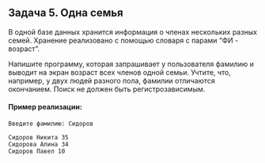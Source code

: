 ## Задача 5. Одна семья
В одной базе данных хранится информация о членах нескольких разных семей. 
Хранение реализовано с помощью словаря с парами “ФИ - возраст”.

Напишите программу, которая запрашивает у пользователя фамилию и выводит на экран возраст всех членов одной семьи.
Учтите, что, например, у двух людей разного пола, фамилии отличаются окончанием. 
Поиск не должен быть регистрозависимым.

#### Пример реализации:
```
Введите фамилию: Сидоров

Сидоров Никита 35
Сидорова Алина 34
Сидоров Павел 10
```
